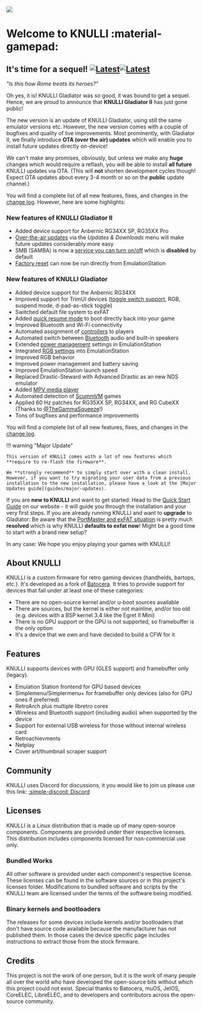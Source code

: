 <div class="preview-container">
  <img class="off-glb" src="/_inc/images/knulli-header-gladiator-ii.png"/>
</div>

# Welcome to KNULLI :material-gamepad:

## It's time for a sequel! [![Latest](https://img.shields.io/github/release/knulli-cfw/distribution.svg?labelColor=111111&color=5998FF&label=Latest&style=flat#only-light)](https://github.com/knulli-cfw/distribution/releases/latest)[![Latest](https://img.shields.io/github/release/knulli-cfw/distribution.svg?labelColor=dddddd&color=5998FF&label=Latest&style=flat#only-dark)](https://github.com/knulli-cfw/distribution/releases/latest)

*"Is this how Rome treats its heroes?"*

Oh yes, it is! KNULLI Gladiator was *so* good, it was bound to get a sequel. Hence, we are proud to announce that **KNULLI Gladiator II** has just gone public!

The new version is an update of KNULLI Gladiator, using still the same emulator versions etc. However, the new version comes with a couple of bugfixes and quality of live improvements. Most prominently, with Gladiator II, we finally introduce **OTA (over the air) updates** which will enable you to install future updates directly on-device!

We can't make any promises, obviously, but unless we make any **huge** changes which would require a reflash, you will be able to install **all future** KNULLI updates via OTA. (This will **not** shorten development cycles though! Expect OTA updates about every 3-4 month or so on the **public** update channel.)

You will find a complete list of all new features, fixes, and changes in the [change log](https://github.com/knulli-cfw/distribution/blob/knulli-main/knulli-Changelog.md). However, here are some highlights:

### New features of KNULLI Gladiator II

- Added device support for Anbernic RG34XX SP, RG35XX Pro
- [Over-the-air updates](play/update) via the *Updates & Downloads* menu will make future updates considerably more easy
- SMB (SAMBA) is now a [service you can turn on/off](play/add-games/network-transfer) which is **disabled** by default
- [Factory reset](configure/reset-to-factory-settings) can now be run directly from EmulationStation

### New features of KNULLI Gladiator

- Added device support for the Anbernic RG34XX
- Improved support for TrimUI devices ([toggle switch support](play/basic-inputs), RGB, suspend mode, d-pad-as-stick toggle)
- Switched default file system to exFAT
- Added [quick resume mode](configure/quick-resume) to boot directly back into your game
- Improved Bluetooth and Wi-Fi connectivity
- Automated assignment of [controllers](configure/controls) to players
- Automated switch between [Bluetooth](configure/bluetooth) audio and built-in speakers
- Extended [power management](configure/power-management) settings in EmulationStation
- Integrated [RGB settings](configure/rgb-leds) into EmulationStation
- Improved RGB behavior
- Improved power management and battery saving
- Improved EmulationStation launch speed
- Replaced Drastic-Steward with Advanced Drastic as an new NDS emulator
- Added [MPV media player](systems/media-player)
- Automated detection of [ScummVM](systems/scummvm) games
- Applied 60 Hz patches for RG35XX SP, RG34XX, and RG CubeXX (Thanks to [@TheGammaSqueeze](https://github.com/TheGammaSqueeze)!)
- Tons of bugfixes and performance improvements

You will find a complete list of all new features, fixes, and changes in the [change log](https://github.com/knulli-cfw/distribution/blob/knulli-main/knulli-Changelog.md).

!!! warning "Major Update"

    This version of KNULLI comes with a lot of new features which **require to re-flash the firmware**.
    
    We **strongly recommend** to simply start over with a clean install. However, if you want to try migrating your user data from a previous installation to the new installation, please have a look at the [Major Updates guide](guides/major-updates).

If you are **new to KNULLI** and want to get started: Head to the [Quick Start Guide](play/quick-start) on our website - it will guide you through the installation and your very first steps. If you are already running KNULLI and want to **upgrade** to Gladiator: Be aware that the [PortMaster and exFAT situation](guides/portmaster-and-exfat) is pretty much **resolved** which is why KNULLI **defaults to exfat now**! Might be a good time to start with a brand new setup?

In any case: We hope you enjoy playing your games with KNULLI!

## About KNULLI

KNULLI is a custom firmware for retro gaming devices (handhelds, bartops, etc.). It's developed as a fork of [Batocera](https://batocera.org). It tries to provide support for devices that fall under at least one of these categories:

* There are no open-source kernel and/or u-boot sources available
* There are sources, but the kernel is either not mainline, and/or too old (e.g. devices with a BSP kernel 3.4 like the Egret II Mini)
* There is no GPU support or the GPU is not supported, so framebuffer is the only option
* It's a device that we own and have decided to build a CFW for it

## Features

KNULLI supports devices with GPU (GLES support) and framebuffer only (legacy).

* Emulation Station frontend for GPU based devices
* Simplemenu/Simplermenu+ for framebuffer only devices (also for GPU ones if preferred)
* RetroArch plus multiple libretro cores
* Wireless and Bluetooth support (including audio) when supported by the device
* Support for external USB wireless for those without internal wireless card
* Retroachievments
* Netplay
* Cover art/thumbnail scraper support

## Community

KNULLI uses Discord for discussions, it you would like to join us please use this link: [:simple-discord: Discord](https://discord.gg/HXPS3DAeeB)

## Licenses

KNULLI is a Linux distribution that is made up of many open-source components.  Components are provided under their respective licenses.  This distribution includes components licensed for non-commercial use only.

### Bundled Works
All other software is provided under each component's respective license.  These licenses can be found in the software sources or in this project's licenses folder.  Modifications to bundled software and scripts by the KNULLI team are licensed under the terms of the software being modified.

### Binary kernels and bootloaders

The releases for some devices include kernels and/or bootloaders that don't have source code available because the manufacturer has not published them. In those cases the device specific page includes instructions to extract those from the stock firmware.

## Credits

This project is not the work of one person, but it is the work of many people all over the world who have developed the open-source bits without which this project could not exist.  Special thanks to Batocera, muOS, JelOS, CoreELEC, LibreELEC, and to developers and contributors across the open-source community.
